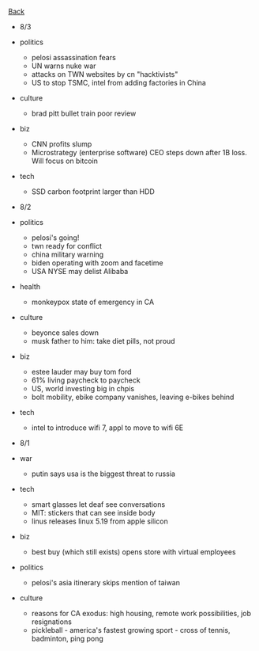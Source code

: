 [Back](./index.md)

- 8/3
- politics
  - pelosi assassination fears
  - UN warns nuke war
  - attacks on TWN websites by cn "hacktivists"
  - US to stop TSMC, intel from adding factories in China
- culture
  - brad pitt bullet train poor review
- biz
  - CNN profits slump
  - Microstrategy (enterprise software) CEO steps down after 1B loss.  Will focus on bitcoin
- tech
  - SSD carbon footprint larger than HDD

- 8/2
- politics
  - pelosi's going!
  - twn ready for conflict
  - china military warning
  - biden operating with zoom and facetime
  - USA NYSE may delist Alibaba
- health
  - monkeypox state of emergency in CA
- culture
  - beyonce sales down
  - musk father to him: take diet pills, not proud
- biz
  - estee lauder may buy tom ford
  - 61% living paycheck to paycheck
  - US, world investing big in chpis
  - bolt mobility, ebike company vanishes, leaving e-bikes behind
- tech
  - intel to introduce wifi 7, appl to move to wifi 6E


- 8/1
- war
  - putin says usa is the biggest threat to russia
- tech
  - smart glasses let deaf see conversations
  - MIT: stickers that can see inside body
  - linus releases linux 5.19 from apple silicon
- biz
  - best buy (which still exists) opens store with virtual employees
- politics
  - pelosi's asia itinerary skips mention of taiwan
- culture
  - reasons for CA exodus: high housing, remote work possibilities, job resignations
  - pickleball - america's fastest growing sport - cross of tennis, badminton, ping pong
